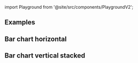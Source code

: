 import Playground from '@site/src/components/PlaygroundV2';

## Examples

## Bar chart horizontal

<Playground
height="40rem"
name="echarts-bar-simple"
noMargin
examplesByName>
</Playground>

## Bar chart vertical stacked

<Playground
height="40rem"
name="echarts-bar-horizontal-stacked"
noMargin
examplesByName>
</Playground>
